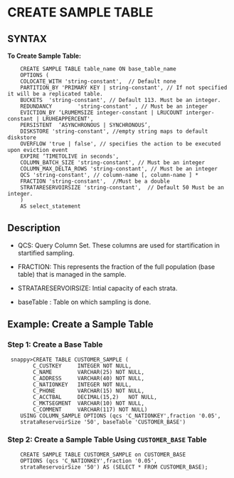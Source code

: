 # CREATE SAMPLE TABLE

## SYNTAX

**To Create Sample Table:**
```
    CREATE SAMPLE TABLE table_name ON base_table_name
    OPTIONS (
    COLOCATE_WITH 'string-constant',  // Default none
    PARTITION_BY 'PRIMARY KEY | string-constant', // If not specified it will be a replicated table.
    BUCKETS  'string-constant', // Default 113. Must be an integer.
    REDUNDANCY        'string-constant' , // Must be an integer
    EVICTION_BY ‘LRUMEMSIZE integer-constant | LRUCOUNT interger-constant | LRUHEAPPERCENT',
    PERSISTENT  ‘ASYNCHRONOUS | SYNCHRONOUS’,
    DISKSTORE 'string-constant', //empty string maps to default diskstore
    OVERFLOW 'true | false', // specifies the action to be executed upon eviction event
    EXPIRE ‘TIMETOLIVE in seconds',
    COLUMN_BATCH_SIZE 'string-constant', // Must be an integer
    COLUMN_MAX_DELTA_ROWS 'string-constant', // Must be an integer
    QCS 'string-constant', // column-name [, column-name ] *
    FRACTION 'string-constant',  //Must be a double
    STRATARESERVOIRSIZE 'string-constant',  // Default 50 Must be an integer.
    )
    AS select_statement
```

## Description
 * QCS: Query Column Set. These columns are used for startification in startified sampling. 

 * FRACTION: This represents the fraction of the full population (base table) that is managed in the sample. 

 * STRATARESERVOIRSIZE: Intial capacity of each strata.

 * baseTable : Table on which sampling is done.

## Example: Create a Sample Table 

### Step 1: Create a Base Table

```
 snappy>CREATE TABLE CUSTOMER_SAMPLE ( 
        C_CUSTKEY     INTEGER NOT NULL,
        C_NAME        VARCHAR(25) NOT NULL,
        C_ADDRESS     VARCHAR(40) NOT NULL,
        C_NATIONKEY   INTEGER NOT NULL,
        C_PHONE       VARCHAR(15) NOT NULL,
        C_ACCTBAL     DECIMAL(15,2)   NOT NULL,
        C_MKTSEGMENT  VARCHAR(10) NOT NULL,
        C_COMMENT     VARCHAR(117) NOT NULL)
    USING COLUMN_SAMPLE OPTIONS (qcs 'C_NATIONKEY',fraction '0.05', 
    strataReservoirSize '50', baseTable 'CUSTOMER_BASE')
```

### Step 2: Create a Sample Table Using `CUSTOMER_BASE` Table

```
    CREATE SAMPLE TABLE CUSTOMER_SAMPLE on CUSTOMER_BASE     
    OPTIONS (qcs 'C_NATIONKEY',fraction '0.05', 
    strataReservoirSize '50') AS (SELECT * FROM CUSTOMER_BASE);    
```

